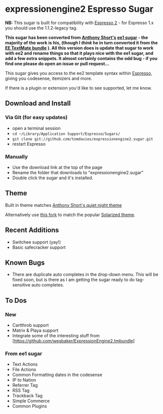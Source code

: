 # expressionengine2 Espresso Sugar


**NB:** This sugar is built for compatibility with [Espresso 2](http://macrabbit.com/espresso/) - for Espresso 1.x you should use the 1.1.2-legacy tag.

**This sugar has been converted from [Anthony Short's](https://github.com/anthonyshort/) [ee1 sugar](https://github.com/anthonyshort/expressionengine.sugar) - the majority of the work is his, (though I *think* he in turn converted it from the [EE TextMate bundle](http://www.chrisruzin.net/entry/textmate_expressionengine_bundle/) ). All this version does is update that sugar to work with ee2 and rename things so that it plays nice with the ee1 sugar, and add a few extra snippets. It almost certainly contains the odd bug - if you find one please do open an issue or pull request...**

This sugar gives you access to the ee2 template syntax within [Espresso](http://macrabbit.com/espresso/), giving you codesense, itemizers and more. 

If there is a plugin or extension you'd like to see supported, let me know.

## Download and Install

### Via Git (for easy updates)

- open a terminal session
- `cd ~/Library/Application Support/Espresso/Sugars/`
- `git clone git://github.com/tomdavies/expressionengine2.sugar.git`
- restart Espresso

### Manually

- Use the download link at the top of the page
- Rename the folder that downloads to "expressionengine2.sugar"
- Double click the sugar and it's installed. 
	
## Theme

Built in theme matches [Anthony Short's quiet night theme](http://github.com/anthonyshort/quiet-night.foam/tree/master)

Alternatively use [this fork](https://github.com/Etsur/expressionengine2.sugar/) to match the popular [Solarized theme](https://github.com/hanninen/solarized-colors-espresso).

## Recent Additions

- Switchee support (yay!)
- Basic safecracker support

## Known Bugs

- There are duplicate auto completes in the drop-down menu. This will be fixed soon, but is there as I am getting the sugar ready to do tag-sensitive auto completes. 

## To Dos

### New

- Cartthrob support
- Matrix & Playa support
- Integrate some of the interesting stuff from [https://github.com/wesbaker/ExpressionEngine2.tmbundle]

### From ee1 sugar

- Text Actions
- File Actions
- Common Formatting dates in the codesense
- IP to Nation
- Referrer Tag
- RSS Tag
- Trackback Tag
- Simple Commerce
- Common Plugins